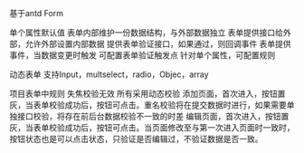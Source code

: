 基于antd Form

单个属性默认值
表单内部维护一份数据结构，与外部数据独立
表单提供接口给外部，允许外部设置内部数据
提供表单验证接口，如果通过，则回调事件
表单提供事件，当数据变更时触发
可配置表单验证触发点
针对单个属性，可配置规则

动态表单
支持Input，multselect，radio，Objec，array

项目表单中规则
失焦校验无效
所有采用动态校验
添加页面，首次进入，按钮置灰，当表单校验成功后，按钮可点击。重名校验将在提交数据时进行，如果需要单独接口校验，将存在前后台数据校验不一致的时差
编辑页面，首次进入，按钮置灰，当表单校验成功后，按钮可点击。当页面修改至与第一次进入页面时一致时，按钮状态也是可以点击状态，只验证是否编辑过，不验证数据是否一致。